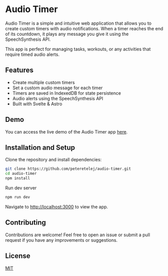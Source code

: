 # Audio Timer

Audio Timer is a simple and intuitive web application that allows you to create custom timers with audio notifications. When a timer reaches the end of its countdown, it plays any message you give it using the SpeechSynthesis API. 

This app is perfect for managing tasks, workouts, or any activities that require timed audio alerts.

## Features
- Create multiple custom timers
- Set a custom audio message for each timer
- Timers are saved in IndexedDB for state persistence
- Audio alerts using the SpeechSynthesis API
- Built with Svelte & Astro

## Demo
You can access the live demo of the Audio Timer app [here](https://peteretelej.github.io/audio-timer).


## Installation and Setup
Clone the repository and install dependencies:

```bash
git clone https://github.com/peteretelej/audio-timer.git
cd audio-timer
npm install
```

Run dev server
```bash
npm run dev
```

Navigate to [http://localhost:3000](http://localhost:3000) to view the app.

## Contributing
Contributions are welcome! Feel free to open an issue or submit a pull request if you have any improvements or suggestions.

## License
[MIT](https://choosealicense.com/licenses/mit/)
